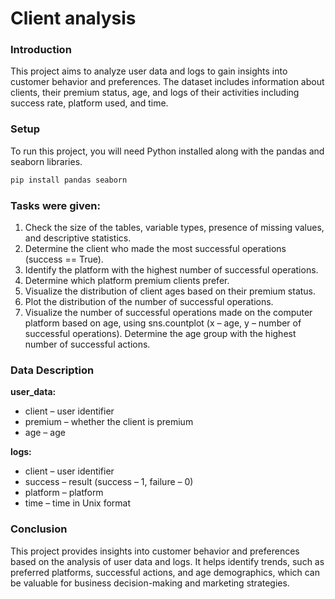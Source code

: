 # Client analysis

### Introduction
This project aims to analyze user data and logs to gain insights into customer behavior and preferences. The dataset includes information about clients, their premium status, age, and logs of their activities including success rate, platform used, and time.

### Setup
To run this project, you will need Python installed along with the pandas and seaborn libraries.

```bash
pip install pandas seaborn
```

### Tasks were given:
1. Check the size of the tables, variable types, presence of missing values, and descriptive statistics.
2. Determine the client who made the most successful operations (success == True).
3. Identify the platform with the highest number of successful operations.
4. Determine which platform premium clients prefer.
5. Visualize the distribution of client ages based on their premium status.
6. Plot the distribution of the number of successful operations.
7. Visualize the number of successful operations made on the computer platform based on age, using sns.countplot (x – age, y – number of successful operations). Determine the age group with the highest number of successful actions.

### Data Description
**user_data:**
- client – user identifier
- premium – whether the client is premium
- age – age

**logs:**
- client – user identifier
- success – result (success – 1, failure – 0)
- platform – platform
- time – time in Unix format

### Conclusion
This project provides insights into customer behavior and preferences based on the analysis of user data and logs. It helps identify trends, such as preferred platforms, successful actions, and age demographics, which can be valuable for business decision-making and marketing strategies.
